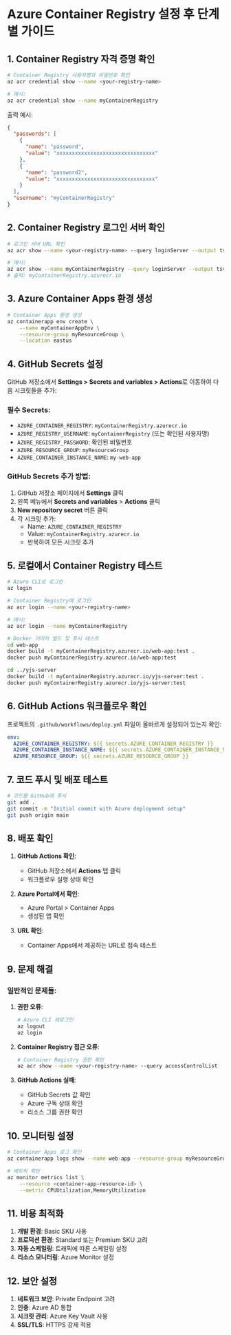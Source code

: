 # Azure Container Registry 설정 후 단계별 가이드

## 1. Container Registry 자격 증명 확인

```bash
# Container Registry 사용자명과 비밀번호 확인
az acr credential show --name <your-registry-name>

# 예시:
az acr credential show --name myContainerRegistry
```

출력 예시:
```json
{
  "passwords": [
    {
      "name": "password",
      "value": "xxxxxxxxxxxxxxxxxxxxxxxxxxxxxxxx"
    },
    {
      "name": "password2", 
      "value": "xxxxxxxxxxxxxxxxxxxxxxxxxxxxxxxx"
    }
  ],
  "username": "myContainerRegistry"
}
```

## 2. Container Registry 로그인 서버 확인

```bash
# 로그인 서버 URL 확인
az acr show --name <your-registry-name> --query loginServer --output tsv

# 예시:
az acr show --name myContainerRegistry --query loginServer --output tsv
# 출력: myContainerRegistry.azurecr.io
```

## 3. Azure Container Apps 환경 생성

```bash
# Container Apps 환경 생성
az containerapp env create \
    --name myContainerAppEnv \
    --resource-group myResourceGroup \
    --location eastus
```

## 4. GitHub Secrets 설정

GitHub 저장소에서 **Settings > Secrets and variables > Actions**로 이동하여 다음 시크릿들을 추가:

### 필수 Secrets:
- `AZURE_CONTAINER_REGISTRY`: `myContainerRegistry.azurecr.io`
- `AZURE_REGISTRY_USERNAME`: `myContainerRegistry` (또는 확인된 사용자명)
- `AZURE_REGISTRY_PASSWORD`: 확인된 비밀번호
- `AZURE_RESOURCE_GROUP`: `myResourceGroup`
- `AZURE_CONTAINER_INSTANCE_NAME`: `my-web-app`

### GitHub Secrets 추가 방법:
1. GitHub 저장소 페이지에서 **Settings** 클릭
2. 왼쪽 메뉴에서 **Secrets and variables** > **Actions** 클릭
3. **New repository secret** 버튼 클릭
4. 각 시크릿 추가:
   - Name: `AZURE_CONTAINER_REGISTRY`
   - Value: `myContainerRegistry.azurecr.io`
   - 반복하여 모든 시크릿 추가

## 5. 로컬에서 Container Registry 테스트

```bash
# Azure CLI로 로그인
az login

# Container Registry에 로그인
az acr login --name <your-registry-name>

# 예시:
az acr login --name myContainerRegistry

# Docker 이미지 빌드 및 푸시 테스트
cd web-app
docker build -t myContainerRegistry.azurecr.io/web-app:test .
docker push myContainerRegistry.azurecr.io/web-app:test

cd ../yjs-server
docker build -t myContainerRegistry.azurecr.io/yjs-server:test .
docker push myContainerRegistry.azurecr.io/yjs-server:test
```

## 6. GitHub Actions 워크플로우 확인

프로젝트의 `.github/workflows/deploy.yml` 파일이 올바르게 설정되어 있는지 확인:

```yaml
env:
  AZURE_CONTAINER_REGISTRY: ${{ secrets.AZURE_CONTAINER_REGISTRY }}
  AZURE_CONTAINER_INSTANCE_NAME: ${{ secrets.AZURE_CONTAINER_INSTANCE_NAME }}
  AZURE_RESOURCE_GROUP: ${{ secrets.AZURE_RESOURCE_GROUP }}
```

## 7. 코드 푸시 및 배포 테스트

```bash
# 코드를 GitHub에 푸시
git add .
git commit -m "Initial commit with Azure deployment setup"
git push origin main
```

## 8. 배포 확인

1. **GitHub Actions 확인**:
   - GitHub 저장소에서 **Actions** 탭 클릭
   - 워크플로우 실행 상태 확인

2. **Azure Portal에서 확인**:
   - Azure Portal > Container Apps
   - 생성된 앱 확인

3. **URL 확인**:
   - Container Apps에서 제공하는 URL로 접속 테스트

## 9. 문제 해결

### 일반적인 문제들:

1. **권한 오류**:
   ```bash
   # Azure CLI 재로그인
   az logout
   az login
   ```

2. **Container Registry 접근 오류**:
   ```bash
   # Container Registry 권한 확인
   az acr show --name <your-registry-name> --query accessControlList
   ```

3. **GitHub Actions 실패**:
   - GitHub Secrets 값 확인
   - Azure 구독 상태 확인
   - 리소스 그룹 권한 확인

## 10. 모니터링 설정

```bash
# Container Apps 로그 확인
az containerapp logs show --name web-app --resource-group myResourceGroup

# 메트릭 확인
az monitor metrics list \
    --resource <container-app-resource-id> \
    --metric CPUUtilization,MemoryUtilization
```

## 11. 비용 최적화

1. **개발 환경**: Basic SKU 사용
2. **프로덕션 환경**: Standard 또는 Premium SKU 고려
3. **자동 스케일링**: 트래픽에 따른 스케일링 설정
4. **리소스 모니터링**: Azure Monitor 설정

## 12. 보안 설정

1. **네트워크 보안**: Private Endpoint 고려
2. **인증**: Azure AD 통합
3. **시크릿 관리**: Azure Key Vault 사용
4. **SSL/TLS**: HTTPS 강제 적용